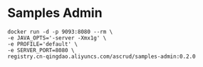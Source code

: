 # Samples Admin

```docker
docker run -d -p 9093:8080 --rm \
-e JAVA_OPTS='-server -Xmx1g' \
-e PROFILE='default' \
-e SERVER_PORT=8080 \
registry.cn-qingdao.aliyuncs.com/ascrud/samples-admin:0.2.0
```
